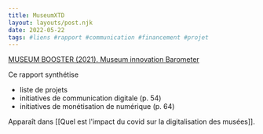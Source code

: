 ```yaml
---
title: MuseumXTD
layout: layouts/post.njk
date: 2022-05-22
tags: #liens #rapport #communication #financement #projet 
---
```


[MUSEUM BOOSTER (2021). Museum innovation Barometer](https://museumbooster.com/wp-content/uploads/2021/08/Museum-Innovation-Barometer-2021.pdf)

Ce rapport synthétise 

- liste de projets 
- initiatives de communication digitale (p. 54)
- initiatives de monétisation de numérique (p. 64)

Apparaît dans [[Quel est l'impact du covid sur la digitalisation des musées]]. 
